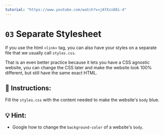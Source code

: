 ```yaml
---
tutorial: "https://www.youtube.com/watch?v=jAfXzx88i-4"
---
```


# `03` Separate Stylesheet

If you use the html `<link>` tag, you can also have your styles on a separate file that we usually call `styles.css`.

That is an even better practice because it lets you have a CSS agnostic website, you can change the CSS later and make the website look 100% different, but still have the same exact HTML.

## 📝 Instructions:

Fill the `styles.css` with the content needed to make the website's `body` blue.

## 💡 Hint:

+ Google how to change the `background-color` of a website's `body`.
